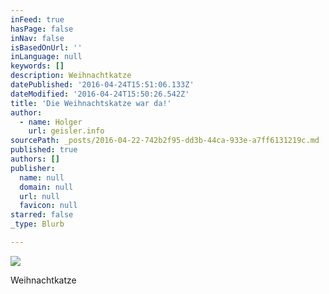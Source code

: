 ```yaml
---
inFeed: true
hasPage: false
inNav: false
isBasedOnUrl: ''
inLanguage: null
keywords: []
description: Weihnachtkatze
datePublished: '2016-04-24T15:51:06.133Z'
dateModified: '2016-04-24T15:50:26.542Z'
title: 'Die Weihnachtskatze war da!'
author:
  - name: Holger
    url: geisler.info
sourcePath: _posts/2016-04-22-742b2f95-dd3b-44ca-933e-a7ff6131219c.md
published: true
authors: []
publisher:
  name: null
  domain: null
  url: null
  favicon: null
starred: false
_type: Blurb

---
```

![](https://the-grid-user-content.s3-us-west-2.amazonaws.com/567ef4c7-1729-4f7d-bf4f-247f08acbeb5.jpg)

Weihnachtkatze